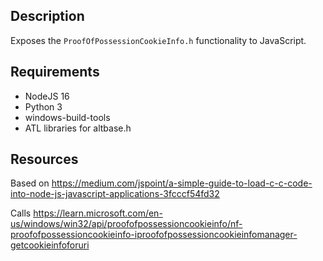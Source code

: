 ## Description

Exposes the `ProofOfPossessionCookieInfo.h` functionality to JavaScript.

## Requirements

* NodeJS 16
* Python 3
* windows-build-tools
* ATL libraries for altbase.h

## Resources

Based on https://medium.com/jspoint/a-simple-guide-to-load-c-c-code-into-node-js-javascript-applications-3fcccf54fd32

Calls https://learn.microsoft.com/en-us/windows/win32/api/proofofpossessioncookieinfo/nf-proofofpossessioncookieinfo-iproofofpossessioncookieinfomanager-getcookieinfoforuri